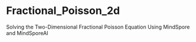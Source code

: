# Fractional_Poisson_2d
Solving the Two-Dimensional Fractional Poisson Equation Using MindSpore and MindSporeAI
